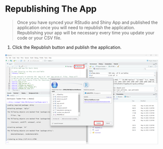 # Republishing The App 

> Once you have synced your RStudio and Shiny App and published the application once you will need to republish the application. Republishing your app will be necessary every time you update your code or your CSV file. 

1. Click the Republish button and publish the application. 

![Republish App Button](img/repub-app.png)